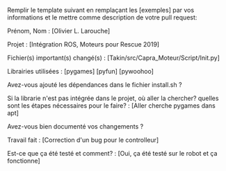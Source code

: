 Remplir le template suivant en remplaçant les [exemples] par vos informations et le mettre comme description de votre pull request:

Prénom, Nom : [Olivier L. Larouche]

Projet : [Intégration ROS, Moteurs pour Rescue 2019] 

Fichier(s) important(s) changé(s) : [Takin/src/Capra_Moteur/Script/Init.py]

Librairies utilisées : 
[pygames]
[pyfun]
[pywoohoo]

Avez-vous ajouté les dépendances dans le fichier install.sh ?

Si la librarie n'est pas intégrée dans le projet, où aller la chercher?  quelles sont les étapes nécessaires pour le faire? : 
[Aller cherche pygames dans apt]

Avez-vous bien documenté vos changements ?

Travail fait : [Correction d'un bug pour le controlleur]

Est-ce que ça été testé et comment? : [Oui, ça été testé sur le robot et ça fonctionne]